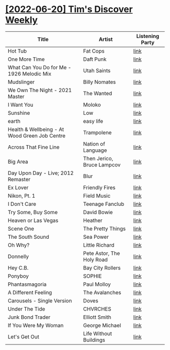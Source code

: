 # [[2022-06-20] Tim's Discover Weekly](https://open.spotify.com/user/zachthehammer/playlist/21jlHcuF2GogUPKN5IspkQ)

| Title | Artist | Listening Party |
| --- | --- | --- |
| Hot Tub | Fat Cops | [link](https://timstwitterlisteningparty.com/pages/replay/feed_216.html) |
| One More Time | Daft Punk | [link]() |
| What Can You Do for Me - 1926 Melodic Mix | Utah Saints | [link](https://timstwitterlisteningparty.com/pages/replay/feed_529.html) |
| Mudslinger | Billy Nomates | [link](https://timstwitterlisteningparty.com/pages/replay/feed_377.html) |
| We Own The Night - 2021 Master | The Wanted | [link](https://timstwitterlisteningparty.com/pages/replay/feed_975.html) |
| I Want You | Moloko | [link](https://timstwitterlisteningparty.com/pages/replay/feed_252.html) |
| Sunshine | Low | [link](https://timstwitterlisteningparty.com/pages/replay/feed_120.html) |
| earth | easy life | [link](https://timstwitterlisteningparty.com/pages/replay/feed_356.html) |
| Health & Wellbeing - At Wood Green Job Centre | Trampolene | [link](https://timstwitterlisteningparty.com/pages/replay/feed_89.html) |
| Across That Fine Line | Nation of Language | [link](https://timstwitterlisteningparty.com/pages/replay/feed_965.html) |
| Big Area | Then Jerico, Bruce Lampcov | [link](https://timstwitterlisteningparty.com/pages/replay/feed_597.html) |
| Day Upon Day - Live; 2012 Remaster | Blur | [link](https://timstwitterlisteningparty.com/pages/replay/feed_893.html) |
| Ex Lover | Friendly Fires | [link](https://timstwitterlisteningparty.com/pages/replay/feed_282.html) |
| Nikon, Pt. 1 | Field Music | [link](https://timstwitterlisteningparty.com/pages/replay/feed_13.html) |
| I Don't Care | Teenage Fanclub | [link](https://timstwitterlisteningparty.com/pages/replay/feed_512.html) |
| Try Some, Buy Some | David Bowie | [link](https://timstwitterlisteningparty.com/pages/replay/feed_362.html) |
| Heaven or Las Vegas | Heather | [link](https://timstwitterlisteningparty.com/pages/replay/feed_7.html) |
| Scene One | The Pretty Things | [link](https://timstwitterlisteningparty.com/pages/replay/feed_523.html) |
| The South Sound | Sea Power | [link](https://timstwitterlisteningparty.com/pages/replay/feed_69.html) |
| Oh Why? | Little Richard | [link]() |
| Donnelly | Pete Astor, The Holy Road | [link](https://timstwitterlisteningparty.com/pages/replay/feed_453.html) |
| Hey C.B. | Bay City Rollers | [link]() |
| Ponyboy | SOPHIE | [link]() |
| Phantasmagoria | Paul Molloy | [link](https://timstwitterlisteningparty.com/pages/replay/feed_396.html) |
| A Different Feeling | The Avalanches | [link](https://timstwitterlisteningparty.com/pages/replay/feed_76.html) |
| Carousels - Single Version | Doves | [link](https://timstwitterlisteningparty.com/pages/replay/feed_430.html) |
| Under The Tide | CHVRCHES | [link](https://timstwitterlisteningparty.com/pages/replay/feed_277.html) |
| Junk Bond Trader | Elliott Smith | [link](https://timstwitterlisteningparty.com/pages/replay/feed_52.html) |
| If You Were My Woman | George Michael | [link]() |
| Let's Get Out | Life Without Buildings | [link](https://timstwitterlisteningparty.com/pages/replay/feed_873.html) |
